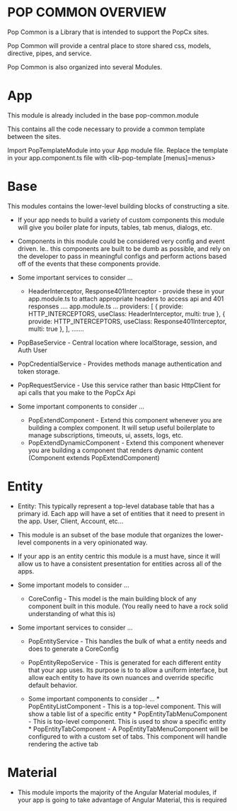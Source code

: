 POP COMMON OVERVIEW
=====================================================================

Pop Common is a Library that is intended to support the PopCx sites.

Pop Common will provide a central place to store shared css, models, directive, pipes, and service. 

Pop Common is also organized into several Modules.

App 
=====================================================================

This module is already included in the base pop-common.module

This contains all the code necessary to provide a common template between the sites.

Import PopTemplateModule into your App module file. Replace the template in your app.component.ts file with <lib-pop-template [menus]=menus></lib-pop-template>

Base
=====================================================================

This modules contains the lower-level building blocks of constructing a site.

  * If your app needs to build a variety of custom components this module will give you boiler plate for inputs, tables, tab menus, dialogs, etc.

  * Components in this module could be considered very config and event driven. Ie.. this components are built to be dumb as possible, and rely on the developer to 
    pass in meaningful configs and perform actions based off of the events that these components provide.

  * Some important services to consider ...
    * HeaderInterceptor, Response401Interceptor - provide these in your app.module.ts to attach appropriate headers to access api and 401 responses
    .... app.module.ts ...
    providers: [
        { provide: HTTP_INTERCEPTORS, useClass: HeaderInterceptor, multi: true },
        { provide: HTTP_INTERCEPTORS, useClass: Response401Interceptor, multi: true },
      ],
    .......
  * PopBaseService - Central location where localStorage, session, and Auth User
  * PopCredentialService  - Provides methods manage authentication and token storage.
  * PopRequestService - Use this service rather than basic HttpClient for api calls that you make to the PopCx Api
  
  * Some important components to consider ...
      * PopExtendComponent - Extend this component whenever you are building a complex component. It will setup useful boilerplate to manage subscriptions, 
        timeouts, ui, assets, logs, etc.
      * PopExtendDynamicComponent - Extend this component whenever you are building a component that renders dynamic content (Component extends PopExtendComponent)

Entity
=====================================================================
  * Entity: This typically represent a top-level database table that has a primary id. Each app will have a set of entities that it need to present in the app. User, Client, Account, etc...
  
  * This module is an subset of the base module that organizes the lower-level components in a very opinionated way.

  * If your app is an entity centric this module is a must have, since it will allow us to have a consistent presentation for entities across all of the apps.
  
  * Some important models to consider ...
    * CoreConfig - This model is the main building block of any component built in this module. (You really need to have a rock solid understanding of what this is)

  * Some important services to consider ...
    * PopEntityService - This handles the bulk of what a entity needs and does to generate a CoreConfig
    * PopEntityRepoService - This is generated for each different entity that your app uses. Its purpose is to to allow a uniform interface, but allow each 
      entity to have its own nuances and override specific default behavior.
      
    * Some important components to consider ...
          * PopEntityListComponent - This is a top-level component. This will show a table list of a specific entity
          * PopEntityTabMenuComponent - This is top-level component. This is used to show a specific entity
            * PopEntityTabComponent - A PopEntityTabMenuComponent will be configured to with a custom set of tabs. This component will handle rendering the active tab
      
   
Material
=====================================================================

  * This module imports the majority of the Angular Material modules, if your app is going to take advantage of Angular Material, this is required

 
